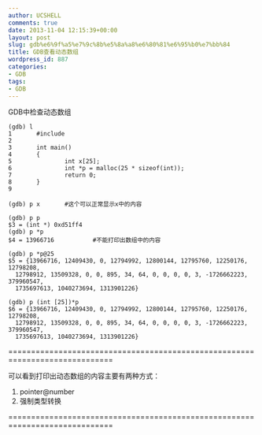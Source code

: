 ```yaml
---
author: UCSHELL
comments: true
date: 2013-11-04 12:15:39+00:00
layout: post
slug: gdb%e6%9f%a5%e7%9c%8b%e5%8a%a8%e6%80%81%e6%95%b0%e7%bb%84
title: GDB查看动态数组
wordpress_id: 887
categories:
- GDB
tags:
- GDB
---
```


GDB中检查动态数组

    
    (gdb) l
    1       #include 
    2
    3       int main()
    4       {
    5               int x[25];
    6               int *p = malloc(25 * sizeof(int));
    7               return 0;
    8       }
    9
    
    (gdb) p x		#这个可以正常显示x中的内容
    
    (gdb) p p
    $3 = (int *) 0xd51ff4
    (gdb) p *p
    $4 = 13966716			#不能打印出数组中的内容
    
    (gdb) p *p@25
    $5 = {13966716, 12409430, 0, 12794992, 12800144, 12795760, 12250176, 12798208,
      12798912, 13509328, 0, 0, 895, 34, 64, 0, 0, 0, 0, 3, -1726662223, 379960547,
      1735697613, 1040273694, 1313901226}
    
    (gdb) p (int [25])*p
    $6 = {13966716, 12409430, 0, 12794992, 12800144, 12795760, 12250176, 12798208,
      12798912, 13509328, 0, 0, 895, 34, 64, 0, 0, 0, 0, 3, -1726662223, 379960547,
      1735697613, 1040273694, 1313901226}


=============================================================================

可以看到打印出动态数组的内容主要有两种方式：
1. pointer@number
2. 强制类型转换

=============================================================================
